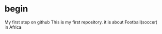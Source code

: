 # begin
My first step on github
This is my first repository.
it is about Football(soccer) in Africa
